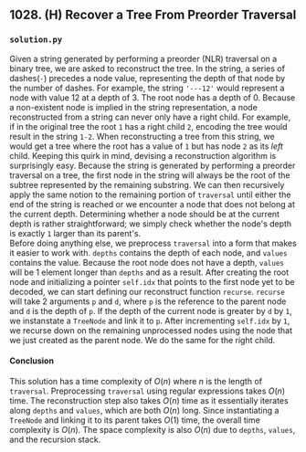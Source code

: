 ## 1028. (H) Recover a Tree From Preorder Traversal

### `solution.py`
Given a string generated by performing a preorder (NLR) traversal on a binary tree, we are asked to reconstruct the tree. In the string, a series of dashes(`-`) precedes a node value, representing the depth of that node by the number of dashes. For example, the string `'---12'` would represent a node with value 12 at a depth of 3. The root node has a depth of 0. Because a non-existent node is implied in the string representation, a node reconstructed from a string can never only have a right child. For example, if in the original tree the root `1` has a right child `2`, encoding the tree would result in the string `1-2`. When reconstructing a tree from this string, we would get a tree where the root has a value of `1` but has node `2` as its *left* child. Keeping this quirk in mind, devising a reconstruction algorithm is surprisingly easy. Because the string is generated by performing a preorder traversal on a tree, the first node in the string will always be the root of the subtree represented by the remaining substring. We can then recursively apply the same notion to the remaining portion of `traversal` until either the end of the string is reached or we encounter a node that does not belong at the current depth. Determining whether a node should be at the current depth is rather straightforward; we simply check whether the node's depth is exactly `1` larger than its parent's.  
Before doing anything else, we preprocess `traversal` into a form that makes it easier to work with. `depths` contains the depth of each node, and `values` contains the value. Because the root node does not have a depth, `values` will be 1 element longer than `depths` and as a result. After creating the root node and initializing a pointer `self.idx` that points to the first node yet to be decoded, we can start defining our reconstruct function `recurse`. `recurse` will take 2 arguments `p` and `d`, where `p` is the reference to the parent node and `d` is the depth of `p`. If the depth of the current node is greater by `d` by `1`, we instanstate a `TreeNode` and link it to `p`. After incrementing `self.idx` by `1`, we recurse down on the remaining unprocessed nodes using the node that we just created as the parent node. We do the same for the right child.  

#### Conclusion
This solution has a time complexity of $O(n)$ where $n$ is the length of `traversal`. Preprocessing `traversal` using regular expressions takes $O(n)$ time. The reconstruction step also takes $O(n)$ time as it essentially iterates along `depths` and `values`, which are both $O(n)$ long. Since instantiating a `TreeNode` and linking it to its parent takes $O(1)$ time, the overall time complexity is $O(n)$. The space complexity is also $O(n)$ due to `depths`, `values`, and the recursion stack.  
  


